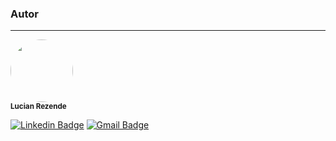 ### Autor

---

 <img style="border-radius: 50%;" src="https://avatars.githubusercontent.com/u/60575473?v=4" width="100px;" alt=""/>
 <br />
 <sub><b>Lucian Rezende</b></sub>

[![Linkedin Badge](https://img.shields.io/badge/-Lucian-blue?style=flat-square&logo=Linkedin&logoColor=white&link=https://www.linkedin.com/in/lucianrezende/)](https://www.linkedin.com/in/lucianrezende/)
[![Gmail Badge](https://img.shields.io/badge/-lucianfiocello@gmail.com-c14438?style=flat-square&logo=Gmail&logoColor=white&link=mailto:lucianfiocello@gmail.com)](mailto:lucianfiocello@gmail.com)
